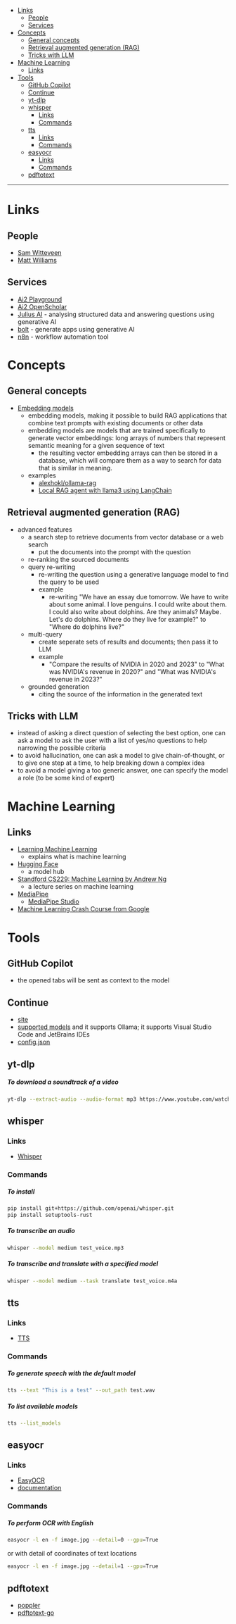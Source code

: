 - [Links](#links)
  * [People](#people)
  * [Services](#services)
- [Concepts](#concepts)
  * [General concepts](#general-concepts)
  * [Retrieval augmented generation (RAG)](#retrieval-augmented-generation-rag)
  * [Tricks with LLM](#tricks-with-llm)
- [Machine Learning](#machine-learning)
  * [Links](#links-1)
- [Tools](#tools)
  * [GitHub Copilot](#github-copilot)
  * [Continue](#continue)
  * [yt-dlp](#yt-dlp)
  * [whisper](#whisper)
    + [Links](#links-2)
    + [Commands](#commands)
  * [tts](#tts)
    + [Links](#links-3)
    + [Commands](#commands-1)
  * [easyocr](#easyocr)
    + [Links](#links-4)
    + [Commands](#commands-2)
  * [pdftotext](#pdftotext)
____

# Links

## People

- [Sam Witteveen](https://www.youtube.com/@samwitteveenai)
- [Matt Williams](https://www.youtube.com/@technovangelist)

## Services

- [Ai2 Playground](https://playground.allenai.org/)
- [Ai2 OpenScholar](https://openscholar.allen.ai/)
- [Julius AI](https://juliusai.com/) - analysing structured data and answering
  questions using generative AI
- [bolt](https://bolt.new/) - generate apps using generative AI
- [n8n](https://n8n.io/) - workflow automation tool

# Concepts

## General concepts

- [Embedding models](https://ollama.com/blog/embedding-models)
  * embedding models, making it possible to build RAG applications that combine
    text prompts with existing documents or other data
  * embedding models are models that are trained specifically to generate vector
    embeddings: long arrays of numbers that represent semantic meaning for
    a given sequence of text
    + the resulting vector embedding arrays can then be stored in a database,
      which will compare them as a way to search for data that is similar in
      meaning.
  * examples
    * [alexhokl/ollama-rag](https://github.com/alexhokl/ollama-rag)
    * [Local RAG agent with llama3 using
      LangChain](https://github.com/langchain-ai/langgraph/blob/main/examples/rag/langgraph_rag_agent_llama3_local.ipynb)

## Retrieval augmented generation (RAG)

- advanced features
  * a search step to retrieve documents from vector database or a web search
    + put the documents into the prompt with the question
  * re-ranking the sourced documents
  * query re-writing
    + re-writing the question using a generative language model to find the
      query to be used
    + example
      + re-writing "We have an essay due tomorrow. We have to write about some animal.
        I love penguins. I could write about them. I could also write about
        dolphins. Are they animals? Maybe. Let's do dolphins. Where do they live
        for example?" to "Where do dolphins live?"
  * multi-query
    + create seperate sets of results and documents; then pass it to LLM
    + example
      + "Compare the results of NVIDIA in 2020 and 2023" to "What was NVIDIA's
        revenue in 2020?" and "What was NVIDIA's revenue in 2023?"
  * grounded generation
    + citing the source of the information in the generated text

## Tricks with LLM

- instead of asking a direct question of selecting the best option, one can ask
  a model to ask the user with a list of yes/no questions to help narrowing the
  possible criteria
- to avoid hallucination, one can ask a model to give chain-of-thought, or to
  give one step at a time, to help breaking down a complex idea
- to avoid a model giving a too generic answer, one can specify the model a role
  (to be some kind of expert)

# Machine Learning

## Links

- [Learning Machine Learning](https://cloud.google.com/products/ai/ml-comic-1/)
  - explains what is machine learning
- [Hugging Face](https://huggingface.co/)
  - a model hub
- [Standford CS229: Machine Learning by Andrew Ng](https://www.youtube.com/watch?v=jGwO_UgTS7I&list=PLoROMvodv4rMiGQp3WXShtMGgzqpfVfbU)
  - a lecture series on machine learning
- [MediaPipe](https://ai.google.dev/edge/mediapipe/solutions/guide)
  * [MediaPipe Studio](https://mediapipe-studio.webapps.google.com/home)
- [Machine Learning Crash Course from
  Google](https://developers.google.com/machine-learning/crash-course/)

# Tools

## GitHub Copilot

- the opened tabs will be sent as context to the model

## Continue

- [site](https://www.continue.dev/)
- [supported models](https://docs.continue.dev/chat/model-setup) and it supports
  Ollama; it supports Visual Studio Code and JetBrains IDEs
- [config.json](https://docs.continue.dev/reference/)

## yt-dlp

##### To download a soundtrack of a video

```sh
yt-dlp --extract-audio --audio-format mp3 https://www.youtube.com/watch?v=wq9p6Y8RPEs
```

## whisper

### Links

- [Whisper](https://github.com/openai/whisper)

### Commands

##### To install

```sh
pip install git+https://github.com/openai/whisper.git
pip install setuptools-rust
```

##### To transcribe an audio

```sh
whisper --model medium test_voice.mp3
```

##### To transcribe and translate with a specified model

```sh
whisper --model medium --task translate test_voice.m4a
```

## tts

### Links

- [TTS](https://github.com/coqui-ai/TTS)

### Commands

##### To generate speech with the default model

```sh
tts --text "This is a test" --out_path test.wav
```

##### To list available models

```sh
tts --list_models
```

## easyocr

### Links

- [EasyOCR](https://github.com/JaidedAI/EasyOCR)
- [documentation](https://www.jaided.ai/easyocr/)

### Commands

##### To perform OCR with English

```sh
easyocr -l en -f image.jpg --detail=0 --gpu=True
```

or with detail of coordinates of text locations

```sh
easyocr -l en -f image.jpg --detail=1 --gpu=True
```

## pdftotext

- [poppler](https://poppler.freedesktop.org/)
- [pdftotext-go](https://github.com/heussd/pdftotext-go)
